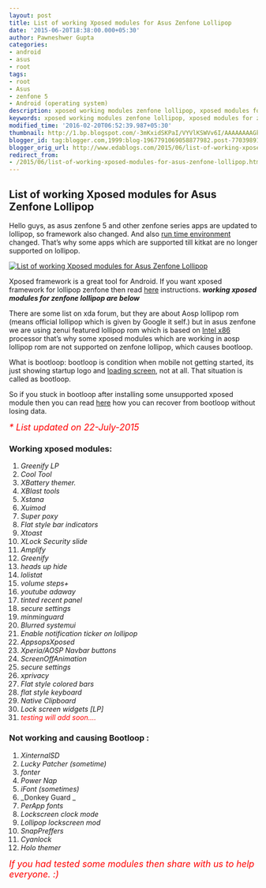```yaml
---
layout: post
title: List of working Xposed modules for Asus Zenfone Lollipop
date: '2015-06-20T18:38:00.000+05:30'
author: Pawneshwer Gupta
categories:
- android
- asus
- root
tags:
- root
- Asus
- zenfone 5
- Android (operating system)
description: xposed working modules zenfone lollipop, xposed modules for zenfone lollipop, updated list zenfone lollipop xposed modules, working xposed modules list lollipop
keywords: xposed working modules zenfone lollipop, xposed modules for zenfone lollipop, updated list zenfone lollipop xposed modules, working xposed modules list lollipop
modified_time: '2016-02-20T06:52:39.987+05:30'
thumbnail: http://1.bp.blogspot.com/-3mKxidSKPaI/VYVlKSWVv6I/AAAAAAAAGk8/1VPYrA_1dFk/s72-c/logo.jpg
blogger_id: tag:blogger.com,1999:blog-1967791069058877982.post-7703989181711246396
blogger_orig_url: http://www.edablogs.com/2015/06/list-of-working-xposed-modules-for-asus-zenfone-lollipop.html
redirect_from:
- /2015/06/list-of-working-xposed-modules-for-asus-zenfone-lollipop.html
---
```


## List of working Xposed modules for Asus Zenfone Lollipop

Hello guys, as asus zenfone 5 and other zenfone series apps are updated to lollipop, so framework also changed. And also [run time environment](http://en.wikipedia.org/wiki/Run-time_system "Run-time system") changed. That’s why some apps which are supported till kitkat are no longer supported on lollipop.

[<span id="goog_674616483"></span>![List of working Xposed modules for Asus Zenfone Lollipop](http://1.bp.blogspot.com/-3mKxidSKPaI/VYVlKSWVv6I/AAAAAAAAGk8/1VPYrA_1dFk/s320/logo.jpg "List of working Xposed modules for Asus Zenfone Lollipop")<span id="goog_674616484"></span>](http://1.bp.blogspot.com/-3mKxidSKPaI/VYVlKSWVv6I/AAAAAAAAGk8/1VPYrA_1dFk/s1600/logo.jpg)

Xposed framework is a great tool for Android. If you want xposed framework for lollipop zenfone then read [here](http://www.xdablogs.com/2015/06/install-xposed-framework-on-zenfone-lollipop.html) instructions. _**working xposed modules for zenfone lollipop are below**_

There are some list on xda forum, but they are about Aosp lollipop rom (means official lollipop which is given by Google it self.) but in asus zenfone we are using zenui featured lollipop rom which is based on [Intel x86](http://en.wikipedia.org/wiki/X86 "X86") processor that’s why some xposed modules which are working in aosp lollipop rom are not supported on zenfone lollipop, which causes bootloop.

What is bootloop: bootloop is condition when mobile not getting started, its just showing startup logo and [loading screen](http://en.wikipedia.org/wiki/Loading_screen "Loading screen"), not at all. That situation is called as bootloop.

So if you stuck in bootloop after installing some unsupported xposed module then you can read [here](http://www.xdablogs.com/2015/06/install-xposed-framework-on-zenfone-lollipop.html) how you can recover from bootloop without losing data.

_<span style="color: red; font-size: large;">* List updated on 22-July-2015</span>_

### Working xposed modules:

1.  _Greenify LP_
2.  _Cool Tool_
3.  _XBattery themer._
4.  _XBlast tools_
5.  _Xstana_
6.  _Xuimod_
7.  _Super poxy_
8.  _Flat style bar indicators_
9.  _Xtoast_
10.  _XLock Security slide_
11.  _Amplify_
12.  _Greenify_
13.  _heads up hide_
14.  _lolistat_
15.  _volume steps+_
16.  _youtube adaway_
17.  _tinted recent panel_
18.  _secure settings_
19.  _minminguard_
20.  _Blurred systemui_
21.  _Enable notification ticker on lollipop_
22.  _AppsopsXposed_
23.  _Xperia/AOSP Navbar buttons_
24.  _ScreenOffAnimation_
25.  _secure settings_
26.  _xprivacy_
27.  _Flat style colored bars_
28.  _flat style keyboard_
29.  _Native Clipboard_
30.  _Lock screen widgets [LP]_
31.  <span style="color: red;">_testing will add soon...._</span>

### Not working and causing Bootloop :

1.  _XinternalSD_
2.  _Lucky Patcher (sometime)_
3.  _fonter_
4.  _Power Nap_
5.  _iFont (sometimes)_
6.  _Donkey Guard _
7.  _PerApp fonts_
8.  _Lockscreen clock mode_
9.  _Lollipop lockscreen mod_
10.  _SnapPreffers_
11.  _Cyanlock_
12.  _Holo themer_

_<span style="color: red; font-size: large;">If you had tested some modules then share with us to help everyone. :)</span>_